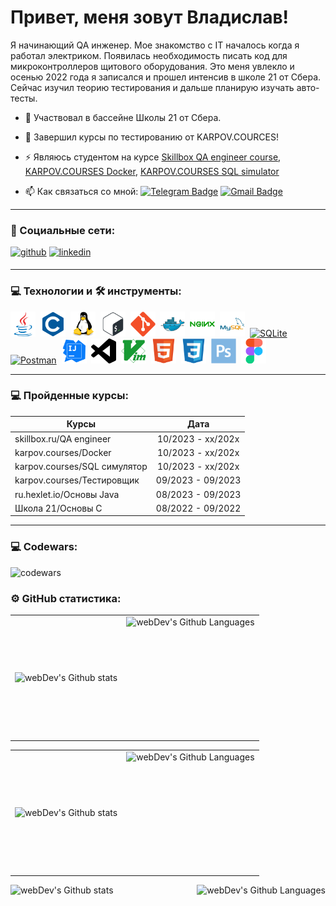 <!--
**VladislavZhurbin/VladislavZhurbin** is a ✨ _special_ ✨ repository because its `README.md` (this file) appears on your GitHub profile.

Here are some ideas to get you started:

- 🔭 I’m currently working on ...
- 🌱 I’m currently learning ...
- 👯 I’m looking to collaborate on ...
- 🤔 I’m looking for help with ...
- 💬 Ask me about ...
- 📫 How to reach me: ...
- 😄 Pronouns: ...
- ⚡ Fun fact: ...


[![en](https://img.shields.io/badge/lang-en-red.svg)](https://github.com/VladislavZhurbin/VladislavZhurbin/blob/main/README.md)
[![en](https://img.shields.io/badge/lang-rus-blue.svg)](https://github.com/VladislavZhurbin/VladislavZhurbin/blob/main/README.rus.md)
-->
# Привет, меня зовут Владислав!

Я начинающий QA инженер. Мое знакомство с IT началось когда я работал электриком. Появилась необходимость писать код для микроконтроллеров щитового оборудования.
Это меня увлекло и осенью 2022 года я записался и прошел интенсив в школе 21 от Сбера. Сейчас изучил теорию тестирования и дальше планирую изучать авто-тесты.

- :telescope: Участвовал в бассейне Школы 21 от Сбера.

- :seedling: Завершил курсы по тестированию от KARPOV.COURCES!

- :zap: Являюсь студентом на курсе [Skillbox QA engineer course](), [KARPOV.COURSES Docker](https://karpov.courses/docker), [KARPOV.COURSES SQL simulator](https://karpov.courses/simulator-sql)
<!--
- - 🌱 I’m currently learning [Skillbox QA engineer course](), [KARPOV.COURSES Docker](https://karpov.courses/docker), [KARPOV.COURSES SQL simulator](https://karpov.courses/simulator-sql)
-->

- :mailbox: Как связаться со мной: [![Telegram Badge](https://img.shields.io/badge/-Telegram-blue?style=flat&logo=Telegram&logoColor=white)](https://t.me/qa_engineer_vlad) [![Gmail Badge](https://img.shields.io/badge/-Gmail-red?style=flat&logo=Gmail&logoColor=white)](mailto:zhurbin.qa.engineer@gmail.com)

---

### 🤝 Социальные сети:

<!--## Connect with me-->
<div align="left">
    <a href="https://github.com/VladislavZhurbin" target="_blank">
        <img src=https://img.shields.io/badge/github-%2324292e.svg?&style=for-the-badge&logo=github&logoColor=white alt=github style="margin-bottom: 5px;" /></a>
    <!--
    <a href="https://twitter.com/iamrishavanand" target="_blank">
    <img src=https://img.shields.io/badge/twitter-%2300acee.svg?&style=for-the-badge&logo=twitter&logoColor=white alt=twitter style="margin-bottom: 5px;" />
    </a>
    <a href="https://dev.to/rishavanand" target="_blank">
    <img src=https://img.shields.io/badge/dev.to-%2308090A.svg?&style=for-the-badge&logo=dev.to&logoColor=white alt=devto style="margin-bottom: 5px;" />
    </a>
    -->
    <a href="https://linkedin.com/in/vladislav-v-zhurbin" target="_blank">
        <img src=https://img.shields.io/badge/linkedin-%231E77B5.svg?&style=for-the-badge&logo=linkedin&logoColor=white alt=linkedin style="margin-bottom: 5px;" /></a>
</div>
<!--    <a href="https://t.me/qa_engineer_vlad" target="_blank"><img src="src/images/telegram.svg" style="margin-bottom: 5px;" </a>



    <a href="https://www.facebook.com/iamrishavanand" target="_blank">
    <img src=https://img.shields.io/badge/facebook-%232E87FB.svg?&style=for-the-badge&logo=facebook&logoColor=white alt=facebook style="margin-bottom: 5px;" />
    </a>
    <a href="https://instagram.com/iamrishavanand" target="_blank">
    <img src=https://img.shields.io/badge/instagram-%23000000.svg?&style=for-the-badge&logo=instagram&logoColor=white alt=instagram style="margin-bottom: 5px;" />
    </a>
    -->


<!--
<div id="badges">
    <a href="https://www.linkedin.com/in/%D0%B0%D0%BB%D0%B5%D0%BA%D1%81%D0%B5%D0%B9-%D1%84%D0%B8%D0%BB%D0%B8%D0%BC%D0%BE%D0%BD%D0%BE%D0%B2-2a0b07257/" target="_blank">
        <img src="https://cdn-icons-png.flaticon.com/512/2504/2504799.png" width="40" height="40" alt="linkedin" />
    </a>
     <a href="https://t.me/tehnomaniak07" target="_blank">
      <img src="https://cdn-icons-png.flaticon.com/512/2111/2111646.png" width="40" height="40" alt="telegram group" />
    </a>
    <a href="https://www.youtube.com/channel/UCbORpXVw1JNc0JYFSUqLWXA" target="_blank">
      <img src="https://cdn-icons-png.flaticon.com/512/3670/3670147.png" width="40" height="40" alt="Youtube"/>
    </a>
    <a href="https://vk.com/f1ll_zzz" target="_blank">
        <img src="https://cdn-icons-png.flaticon.com/512/145/145813.png" width="40" height="40" alt="VK Badge"/>
    </a>
     <a href="https://dzen.ru/tehnomaniak" target="_blank">
      <img src="https://upload.wikimedia.org/wikipedia/commons/thumb/a/ab/Yandex_Zen_logo_icon.svg/1024px-Yandex_Zen_logo_icon.svg.png" width="40" height="40" alt="Zen Badge"/>
    </a>
</div>

-->

---

### 💻 Технологии и 🛠 инструменты:

<div>
    <img src="https://github.com/devicons/devicon/blob/master/icons/java/java-original.svg" title="Java" alt="Java" width="40" height="40"/>&nbsp
    <img src="https://github.com/devicons/devicon/blob/master/icons/c/c-plain.svg" title="C" alt="C" width="40" height="40"/>&nbsp
    <img src="https://github.com/devicons/devicon/blob/master/icons/linux/linux-original.svg" title="Linux" alt="Linux" width="40" height="40"/>&nbsp
    <img src="https://github.com/devicons/devicon/blob/master/icons/bash/bash-original.svg" title="BASH" alt="BASH" width="40" height="40"/>&nbsp
    <img src="https://github.com/devicons/devicon/blob/master/icons/git/git-original.svg" title="Git" alt="Git" width="40" height="40"/>&nbsp
    <img src="https://github.com/devicons/devicon/blob/master/icons/docker/docker-original.svg" title="Docker" alt="Docker" width="40" height="40"/>&nbsp
    <a href="https://www.nginx.com" target="_blank" rel="noreferrer"><img src="https://raw.githubusercontent.com/devicons/devicon/master/icons/nginx/nginx-original.svg" alt="Nginx" width="40" height="40"/></a>&nbsp
    <a href="https://www.mysql.com/" target="_blank" rel="noreferrer"> <img src="https://raw.githubusercontent.com/devicons/devicon/master/icons/mysql/mysql-original-wordmark.svg" alt="MySQL" width="40" height="40"/></a>&nbsp
    <a href="https://www.sqlite.org/" target="_blank" rel="noreferrer"> <img src="https://www.vectorlogo.zone/logos/sqlite/sqlite-icon.svg" alt="SQLite" width="40" height="40"/></a>&nbsp
    <a href="https://postman.com" target="_blank" rel="noreferrer"><img src="https://www.vectorlogo.zone/logos/getpostman/getpostman-icon.svg" alt="Postman" width="40" height="40"/></a>&nbsp
    <img src="https://github.com/devicons/devicon/blob/master/icons/intellij/intellij-plain.svg" title="Intellij IDEA" alt="Intellij IDEA" width="40" height="40"/>&nbsp
    <img src="https://github.com/devicons/devicon/blob/master/icons/vscode/vscode-plain.svg" title="VS code" alt="VS code" width="40" height="40"/>&nbsp
    <img src="https://github.com/devicons/devicon/blob/master/icons/vim/vim-plain.svg" title="Vim" alt="Vim" width="40" height="40"/>&nbsp
    <img src="https://github.com/devicons/devicon/blob/master/icons/html5/html5-original.svg" title="html5" alt="html5" width="40" height="40"/>&nbsp
    <img src="https://github.com/devicons/devicon/blob/master/icons/css3/css3-original.svg" title="css" alt="css" width="40" height="40"/>&nbsp
    <img src="https://github.com/devicons/devicon/blob/master/icons/photoshop/photoshop-plain.svg" title="photoshop" alt="photoshop" width="40" height="40"/>&nbsp
    <img src="https://github.com/devicons/devicon/blob/master/icons/figma/figma-original.svg" title="figma" alt="figma" width="40" height="40"/>&nbsp
</div>
<!--
</div>

---

### 🛠 Инструменты:

<div>
-->



<!--    <a href="https://jasmine.github.io/" target="_blank" rel="noreferrer"><img src="https://www.vectorlogo.zone/logos/jasmine/jasmine-icon.svg" alt="jasmine" width="40" height="40"/></a>-->
<!--    <a href="https://jestjs.io" target="_blank" rel="noreferrer"><img src="https://www.vectorlogo.zone/logos/jestjsio/jestjsio-icon.svg" alt="jest" width="40" height="40"/></a>-->
<!--    <a href="https://karma-runner.github.io/latest/index.html" target="_blank" rel="noreferrer"><img src="https://raw.githubusercontent.com/detain/svg-logos/780f25886640cef088af994181646db2f6b1a3f8/svg/karma.svg" alt="karma" width="40" height="40"/></a>-->
<!--    <a href="https://mochajs.org" target="_blank" rel="noreferrer"><img src="https://www.vectorlogo.zone/logos/mochajs/mochajs-icon.svg" alt="mocha" width="40" height="40"/></a>-->
<!--    <a href="https://www.cypress.io" target="_blank" rel="noreferrer"><img src="https://raw.githubusercontent.com/simple-icons/simple-icons/6e46ec1fc23b60c8fd0d2f2ff46db82e16dbd75f/icons/cypress.svg" alt="cypress" width="40" height="40"/></a>&nbsp;-->
<!--    <a href="https://github.com/puppeteer/puppeteer" target="_blank" rel="noreferrer"><img src="https://www.vectorlogo.zone/logos/pptrdev/pptrdev-official.svg" alt="puppeteer" width="40" height="40"/></a>-->
<!--    <a href="https://www.selenium.dev" target="_blank" rel="noreferrer"><img src="https://raw.githubusercontent.com/detain/svg-logos/780f25886640cef088af994181646db2f6b1a3f8/svg/selenium-logo.svg" alt="selenium" width="40" height="40"/></a>-->



---

### 💻 Пройденные курсы:

| Курсы                                                           | Дата              |
| ----------------------------------------------------------------| :---------------: |
| skillbox.ru/QA engineer                                         | 10/2023 - xx/202x |
| karpov.courses/Docker                                           | 10/2023 - xx/202x |
| karpov.courses/SQL симулятор                                    | 10/2023 - xx/202x |
| karpov.courses/Тестировщик                                      | 09/2023 - 09/2023 |
| ru.hexlet.io/Основы Java                                        | 08/2023 - 09/2023 |
| Школа 21/Основы C                                               | 08/2022 - 09/2022 |
---

### 💻 Codewars:

![codewars](https://www.codewars.com/users/VladislavZhurbin/badges/large)

### ⚙️ GitHub статистика:

<table>
    <tr>
        <td>
            <img align="left" src="http://github-readme-streak-stats.herokuapp.com?user=VladislavZhurbin&theme=dark&background=000000" alt="webDev's Github stats" />
        </td>
        <td>
            <img height="195px" align="right" alt="webDev's Github Languages" src="https://github-readme-stats-sigma-five.vercel.app/api/top-langs/?username=VladislavZhurbin&layout=compact&theme=vision-friendly-dark" />
        </td>
    </tr>
</table>

<div class="table-responsive">
  <table class="table">
  <tr>
        <td>
            <img align="left" src="http://github-readme-streak-stats.herokuapp.com?user=VladislavZhurbin&theme=dark&background=000000" alt="webDev's Github stats" />
        </td>
        <td>
            <img height="195px" align="right" alt="webDev's Github Languages" src="https://github-readme-stats-sigma-five.vercel.app/api/top-langs/?username=VladislavZhurbin&layout=compact&theme=vision-friendly-dark" />
        </td>
    </tr>
 </table>
    
</div>
<div class="container">
  <div class="row">
    <div class="col-6 col-md-4"><img align="left" src="http://github-readme-streak-stats.herokuapp.com?user=VladislavZhurbin&theme=dark&background=000000" alt="webDev's Github stats" /></div>
    <div class="col-6 col-md-4"><img height="195px" align="right" alt="webDev's Github Languages" src="https://github-readme-stats-sigma-five.vercel.app/api/top-langs/?username=VladislavZhurbin&layout=compact&theme=vision-friendly-dark" /></div>
  </div>
</div>

<!--![Visitor Badge](https://visitor-badge.laobi.icu/badge?page_id=VladislavZhurbin)-->






<!-- <p align="left"> <a href="https://github.com/ryo-ma/github-profile-trophy"><img src="https://github-profile-trophy.vercel.app/?username=VladislavZhurbin" alt="VladislavZhurbin" /></a> </p> -->

<!-- <p align="left"> <img src="https://komarev.com/ghpvc/?username=VladislavZhurbin&label=Profile%20views&color=0e75b6&style=flat" alt="VladislavZhurbin" /> </p> -->

